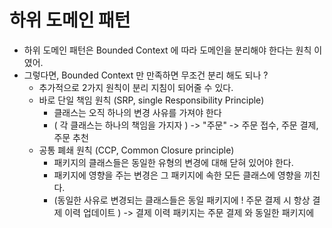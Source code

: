 # 하위 도메인 패턴

- 하위 도메인 패턴은 Bounded Context 에 따라 도메인을 분리해야 한다는 원칙 이였어.
- 그렇다면, Bounded Context 만 만족하면 무조건 분리 해도 되나 ? 
  - 추가적으로 2가지 원칙이 분리 지침이 되어줄 수 있다.
  - 바로 단일 책임 원칙 (SRP, single Responsibility Principle)
    - 클래스는 오직 하나의 변경 사유를 가져야 한다
    - ( 각 클래스는 하나의 책임을 가지자 ) -> "주문" -> 주문 접수, 주문 결제, 주문 추천
  - 공통 폐쇄 원칙 (CCP, Common Closure principle)
    - 패키지의 클래스들은 동일한 유형의 변경에 대해 닫혀 있어야 한다.
    - 패키지에 영향을 주는 변경은 그 패키지에 속한 모든 클래스에 영향을 끼친다.
    - (동일한 사유로 변경되는 클래스들은 동일 패키지에 ! 주문 결제 시 항상 결제 이력 업데이트 ) -> 결제 이력 패키지는 주문 결제 와 동일한 패키지에
